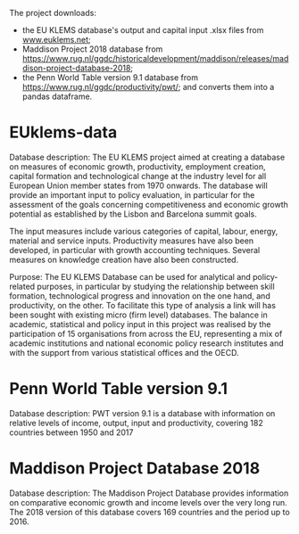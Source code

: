 The project downloads:
- the EU KLEMS database's output and capital input .xlsx files from www.euklems.net;
- Maddison Project 2018 database from https://www.rug.nl/ggdc/historicaldevelopment/maddison/releases/maddison-project-database-2018;
- the Penn World Table version 9.1 database from https://www.rug.nl/ggdc/productivity/pwt/;
and converts them into a pandas dataframe.

# EUklems-data

Database description: The EU KLEMS project aimed at creating a database on measures of economic growth, productivity, employment creation, capital formation and technological change at the industry level for all European Union member states from 1970 onwards. The database will provide an important input to policy evaluation, in particular for the assessment of the goals concerning competitiveness and economic growth potential as established by the Lisbon and Barcelona summit goals.

The input measures include various categories of capital, labour, energy, material and service inputs. Productivity measures have also been developed, in particular with growth accounting techniques. Several measures on knowledge creation have also been constructed.

Purpose: The EU KLEMS Database can be used for analytical and policy-related purposes, in particular by studying the relationship between skill formation, technological progress and innovation on the one hand, and productivity, on the other. To facilitate this type of analysis a link will has been sought with existing micro (firm level) databases. The balance in academic, statistical and policy input in this project was realised by the participation of 15 organisations from across the EU, representing a mix of academic institutions and national economic policy research institutes and with the support from various statistical offices and the OECD.

# Penn World Table version 9.1
Database description: PWT version 9.1 is a database with information on relative levels of income, output, input and productivity, covering 182 countries between 1950 and 2017

# Maddison Project Database 2018

Database description: The Maddison Project Database provides information on comparative economic growth and income levels over the very long run. The 2018 version of this database covers 169 countries and the period up to 2016.
